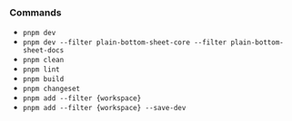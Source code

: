 ### Commands

- `pnpm dev`
- `pnpm dev --filter plain-bottom-sheet-core --filter plain-bottom-sheet-docs`
- `pnpm clean`
- `pnpm lint`
- `pnpm build`
- `pnpm changeset`
- `pnpm add --filter {workspace}`
- `pnpm add --filter {workspace} --save-dev`
